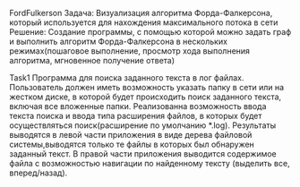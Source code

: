 FordFulkerson
Задача: Визуализация алгоритма Форда-Фалкерсона, который используется для нахождения максимального потока в сети
Решение: Создание программы, с помощью которой можно задать граф и выполнить алгоритм Форда-Фалкерсона в нескольких режимах(пошаговое выполнение, просмотр хода выполнения алгоритма, мгновенное получение ответа)

Task1
Программа для поиска заданного текста в лог файлах.
Пользователь должен иметь возможность указать папку в сети или на жестком диске, в которой будет происходить поиск заданного текста, включая все вложенные папки.
Реализованна возможность ввода текста поиска и ввода типа расширения файлов, в которых будет осуществляться поиск(расширение по умолчанию *.log).
Результаты  выводятся в левой части приложения в виде дерева файловой системы,выводятся  только те файлы в которых был обнаружен заданный текст.
В правой части приложения выводится  содержимое файла с возможностью навигации по найденному тексту (выделить все, вперед/назад).
